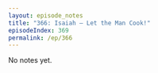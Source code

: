 ```yaml
---
layout: episode_notes
title: "366: Isaiah — Let the Man Cook!"
episodeIndex: 369
permalink: /ep/366
---
```

No notes yet.
